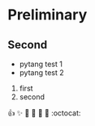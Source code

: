 # Preliminary
## Second
* pytang test 1
* pytang test 2
1. first
2. second


:+1: :sparkles: :camel: :tada: :rocket: :metal: :octocat: